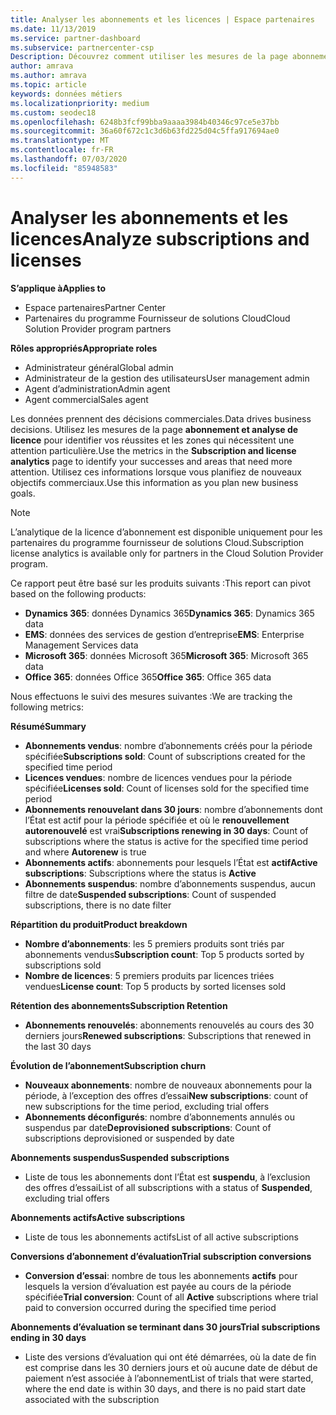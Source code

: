 ```yaml
---
title: Analyser les abonnements et les licences | Espace partenaires
ms.date: 11/13/2019
ms.service: partner-dashboard
ms.subservice: partnercenter-csp
Description: Découvrez comment utiliser les mesures de la page abonnement et analyse de licence pour identifier vos réussites et les zones qui nécessitent une attention particulière.
author: amrava
ms.author: amrava
ms.topic: article
keywords: données métiers
ms.localizationpriority: medium
ms.custom: seodec18
ms.openlocfilehash: 6248b3fcf99bba9aaaa3984b40346c97ce5e37bb
ms.sourcegitcommit: 36a60f672c1c3d6b63fd225d04c5ffa917694ae0
ms.translationtype: MT
ms.contentlocale: fr-FR
ms.lasthandoff: 07/03/2020
ms.locfileid: "85948583"
---
```

# <a name="analyze-subscriptions-and-licenses"></a><span data-ttu-id="2bce9-104">Analyser les abonnements et les licences</span><span class="sxs-lookup"><span data-stu-id="2bce9-104">Analyze subscriptions and licenses</span></span> 

<span data-ttu-id="2bce9-105">**S’applique à**</span><span class="sxs-lookup"><span data-stu-id="2bce9-105">**Applies to**</span></span>

- <span data-ttu-id="2bce9-106">Espace partenaires</span><span class="sxs-lookup"><span data-stu-id="2bce9-106">Partner Center</span></span>
- <span data-ttu-id="2bce9-107">Partenaires du programme Fournisseur de solutions Cloud</span><span class="sxs-lookup"><span data-stu-id="2bce9-107">Cloud Solution Provider program partners</span></span>

<span data-ttu-id="2bce9-108">**Rôles appropriés**</span><span class="sxs-lookup"><span data-stu-id="2bce9-108">**Appropriate roles**</span></span>

- <span data-ttu-id="2bce9-109">Administrateur général</span><span class="sxs-lookup"><span data-stu-id="2bce9-109">Global admin</span></span>
- <span data-ttu-id="2bce9-110">Administrateur de la gestion des utilisateurs</span><span class="sxs-lookup"><span data-stu-id="2bce9-110">User management admin</span></span>
- <span data-ttu-id="2bce9-111">Agent d’administration</span><span class="sxs-lookup"><span data-stu-id="2bce9-111">Admin agent</span></span>
- <span data-ttu-id="2bce9-112">Agent commercial</span><span class="sxs-lookup"><span data-stu-id="2bce9-112">Sales agent</span></span>

<span data-ttu-id="2bce9-113">Les données prennent des décisions commerciales.</span><span class="sxs-lookup"><span data-stu-id="2bce9-113">Data drives business decisions.</span></span> <span data-ttu-id="2bce9-114">Utilisez les mesures de la page **abonnement et analyse de licence** pour identifier vos réussites et les zones qui nécessitent une attention particulière.</span><span class="sxs-lookup"><span data-stu-id="2bce9-114">Use the metrics in the **Subscription and license analytics** page to identify your successes and areas that need more attention.</span></span> <span data-ttu-id="2bce9-115">Utilisez ces informations lorsque vous planifiez de nouveaux objectifs commerciaux.</span><span class="sxs-lookup"><span data-stu-id="2bce9-115">Use this information as you plan new business goals.</span></span>

> [!NOTE]
> <span data-ttu-id="2bce9-116">L’analytique de la licence d’abonnement est disponible uniquement pour les partenaires du programme fournisseur de solutions Cloud.</span><span class="sxs-lookup"><span data-stu-id="2bce9-116">Subscription license analytics is available only for partners in the Cloud Solution Provider program.</span></span>


<span data-ttu-id="2bce9-117">Ce rapport peut être basé sur les produits suivants :</span><span class="sxs-lookup"><span data-stu-id="2bce9-117">This report can pivot based on the following products:</span></span>

 - <span data-ttu-id="2bce9-118">**Dynamics 365**: données Dynamics 365</span><span class="sxs-lookup"><span data-stu-id="2bce9-118">**Dynamics 365**: Dynamics 365 data</span></span>  
 - <span data-ttu-id="2bce9-119">**EMS**: données des services de gestion d’entreprise</span><span class="sxs-lookup"><span data-stu-id="2bce9-119">**EMS**: Enterprise Management Services data</span></span>  
 - <span data-ttu-id="2bce9-120">**Microsoft 365**: données Microsoft 365</span><span class="sxs-lookup"><span data-stu-id="2bce9-120">**Microsoft 365**: Microsoft 365 data</span></span>  
 - <span data-ttu-id="2bce9-121">**Office 365**: données Office 365</span><span class="sxs-lookup"><span data-stu-id="2bce9-121">**Office 365**: Office 365 data</span></span>  


<span data-ttu-id="2bce9-122">Nous effectuons le suivi des mesures suivantes :</span><span class="sxs-lookup"><span data-stu-id="2bce9-122">We are tracking the following metrics:</span></span>

<span data-ttu-id="2bce9-123">**Résumé**</span><span class="sxs-lookup"><span data-stu-id="2bce9-123">**Summary**</span></span>  
 - <span data-ttu-id="2bce9-124">**Abonnements vendus**: nombre d’abonnements créés pour la période spécifiée</span><span class="sxs-lookup"><span data-stu-id="2bce9-124">**Subscriptions sold**: Count of subscriptions created for the specified time period</span></span>  
 - <span data-ttu-id="2bce9-125">**Licences vendues**: nombre de licences vendues pour la période spécifiée</span><span class="sxs-lookup"><span data-stu-id="2bce9-125">**Licenses sold**: Count of licenses sold for the specified time period</span></span>   
 - <span data-ttu-id="2bce9-126">**Abonnements renouvelant dans 30 jours**: nombre d’abonnements dont l’État est actif pour la période spécifiée et où le **renouvellement autorenouvelé** est vrai</span><span class="sxs-lookup"><span data-stu-id="2bce9-126">**Subscriptions renewing in 30 days**: Count of subscriptions where the status is active for the specified time period and where **Autorenew** is true</span></span>
 - <span data-ttu-id="2bce9-127">**Abonnements actifs**: abonnements pour lesquels l’État est **actif**</span><span class="sxs-lookup"><span data-stu-id="2bce9-127">**Active subscriptions**: Subscriptions where the status is **Active**</span></span>  
 - <span data-ttu-id="2bce9-128">**Abonnements suspendus**: nombre d’abonnements suspendus, aucun filtre de date</span><span class="sxs-lookup"><span data-stu-id="2bce9-128">**Suspended subscriptions**: Count of suspended subscriptions, there is no date filter</span></span>  

<span data-ttu-id="2bce9-129">**Répartition du produit**</span><span class="sxs-lookup"><span data-stu-id="2bce9-129">**Product breakdown**</span></span>  
 - <span data-ttu-id="2bce9-130">**Nombre d’abonnements**: les 5 premiers produits sont triés par abonnements vendus</span><span class="sxs-lookup"><span data-stu-id="2bce9-130">**Subscription count**: Top 5 products sorted by subscriptions sold</span></span>  
 - <span data-ttu-id="2bce9-131">**Nombre de licences**: 5 premiers produits par licences triées vendues</span><span class="sxs-lookup"><span data-stu-id="2bce9-131">**License count**: Top 5 products by sorted licenses sold</span></span>

<span data-ttu-id="2bce9-132">**Rétention des abonnements**</span><span class="sxs-lookup"><span data-stu-id="2bce9-132">**Subscription Retention**</span></span>
 - <span data-ttu-id="2bce9-133">**Abonnements renouvelés**: abonnements renouvelés au cours des 30 derniers jours</span><span class="sxs-lookup"><span data-stu-id="2bce9-133">**Renewed subscriptions**: Subscriptions that renewed in the last 30 days</span></span>  

<span data-ttu-id="2bce9-134">**Évolution de l’abonnement**</span><span class="sxs-lookup"><span data-stu-id="2bce9-134">**Subscription churn**</span></span>  
 - <span data-ttu-id="2bce9-135">**Nouveaux abonnements**: nombre de nouveaux abonnements pour la période, à l’exception des offres d’essai</span><span class="sxs-lookup"><span data-stu-id="2bce9-135">**New subscriptions**: count of new subscriptions for the time period, excluding trial offers</span></span>  
 - <span data-ttu-id="2bce9-136">**Abonnements déconfigurés**: nombre d’abonnements annulés ou suspendus par date</span><span class="sxs-lookup"><span data-stu-id="2bce9-136">**Deprovisioned subscriptions**: Count of subscriptions deprovisioned or suspended by date</span></span>  

<span data-ttu-id="2bce9-137">**Abonnements suspendus**</span><span class="sxs-lookup"><span data-stu-id="2bce9-137">**Suspended subscriptions**</span></span>  
 - <span data-ttu-id="2bce9-138">Liste de tous les abonnements dont l’État est **suspendu**, à l’exclusion des offres d’essai</span><span class="sxs-lookup"><span data-stu-id="2bce9-138">List of all subscriptions with a status of **Suspended**, excluding trial offers</span></span>  
  
<span data-ttu-id="2bce9-139">**Abonnements actifs**</span><span class="sxs-lookup"><span data-stu-id="2bce9-139">**Active subscriptions**</span></span>
 - <span data-ttu-id="2bce9-140">Liste de tous les abonnements actifs</span><span class="sxs-lookup"><span data-stu-id="2bce9-140">List of all active subscriptions</span></span>  

<span data-ttu-id="2bce9-141">**Conversions d’abonnement d’évaluation**</span><span class="sxs-lookup"><span data-stu-id="2bce9-141">**Trial subscription conversions**</span></span>  
 - <span data-ttu-id="2bce9-142">**Conversion d’essai**: nombre de tous les abonnements **actifs** pour lesquels la version d’évaluation est payée au cours de la période spécifiée</span><span class="sxs-lookup"><span data-stu-id="2bce9-142">**Trial conversion**: Count of all **Active** subscriptions where trial paid to conversion occurred during the specified time period</span></span>  

<span data-ttu-id="2bce9-143">**Abonnements d’évaluation se terminant dans 30 jours**</span><span class="sxs-lookup"><span data-stu-id="2bce9-143">**Trial subscriptions ending in 30 days**</span></span>  
 - <span data-ttu-id="2bce9-144">Liste des versions d’évaluation qui ont été démarrées, où la date de fin est comprise dans les 30 derniers jours et où aucune date de début de paiement n’est associée à l’abonnement</span><span class="sxs-lookup"><span data-stu-id="2bce9-144">List of trials that were started, where the end date is within 30 days, and there is no paid start date associated with the subscription</span></span>  

  